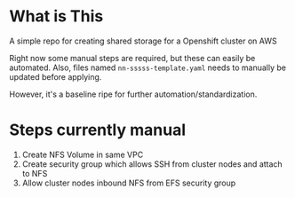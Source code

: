 # What is This

A simple repo for creating shared storage for a Openshift cluster on AWS


Right now some manual steps are required, but these can easily be automated.
Also, files named `nn-sssss-template.yaml` needs to manually be updated before applying.

However, it's a baseline ripe for further automation/standardization.

# Steps currently manual

1. Create NFS Volume in same VPC
2. Create security group which allows SSH from cluster nodes and attach to NFS
3. Allow cluster nodes inbound NFS from EFS security group
